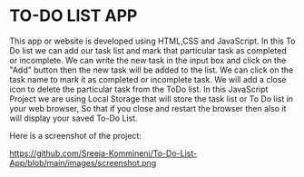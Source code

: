 # TO-DO LIST APP
This app or website is developed using HTML,CSS and JavaScript.
In this To Do list we can add our task list and mark that particular task as completed or incomplete.
We can write the new task in the input box and click on the "Add" button then the new task will be added to the list.
We can click on the task name to mark it as completed or incomplete task. We will add a close icon to delete the particular task from the ToDo list.
In this JavaScript Project we are using Local Storage  that will store the task list or To Do list in your web browser, So that if you close and restart the browser then also it will display your saved To-Do List.

Here is a screenshot of the project:

https://github.com/Sreeja-Kommineni/To-Do-List-App/blob/main/images/screenshot.png



